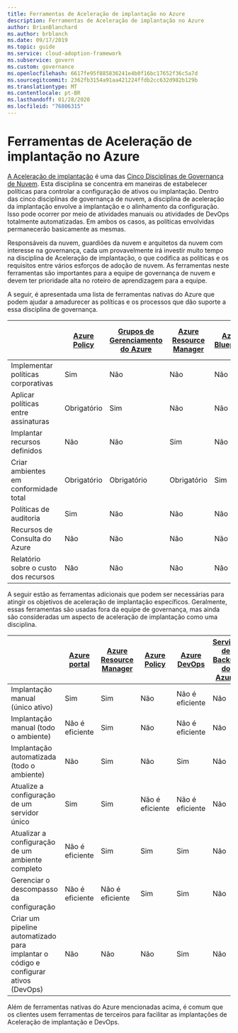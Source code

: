 ```yaml
---
title: Ferramentas de Aceleração de implantação no Azure
description: Ferramentas de Aceleração de implantação no Azure
author: BrianBlanchard
ms.author: brblanch
ms.date: 09/17/2019
ms.topic: guide
ms.service: cloud-adoption-framework
ms.subservice: govern
ms.custom: governance
ms.openlocfilehash: 6617fe95f885836241e4b0f16bc17652f36c5a7d
ms.sourcegitcommit: 2362fb3154a91aa421224ffdb2cc632d982b129b
ms.translationtype: MT
ms.contentlocale: pt-BR
ms.lasthandoff: 01/28/2020
ms.locfileid: "76806315"
---
```

# <a name="deployment-acceleration-tools-in-azure"></a>Ferramentas de Aceleração de implantação no Azure

[A Aceleração de implantação](./index.md) é uma das [Cinco Disciplinas de Governança de Nuvem](../governance-disciplines.md). Esta disciplina se concentra em maneiras de estabelecer políticas para controlar a configuração de ativos ou implantação. Dentro das cinco disciplinas de governança de nuvem, a disciplina de aceleração da implantação envolve a implantação e o alinhamento da configuração. Isso pode ocorrer por meio de atividades manuais ou atividades de DevOps totalmente automatizadas. Em ambos os casos, as políticas envolvidas permanecerão basicamente as mesmas.

Responsáveis da nuvem, guardiões da nuvem e arquitetos da nuvem com interesse na governança, cada um provavelmente irá investir muito tempo na disciplina de Aceleração de implantação, o que codifica as políticas e os requisitos entre vários esforços de adoção de nuvem. As ferramentas neste ferramentas são importantes para a equipe de governança de nuvem e devem ter prioridade alta no roteiro de aprendizagem para a equipe.

A seguir, é apresentada uma lista de ferramentas nativas do Azure que podem ajudar a amadurecer as políticas e os processos que dão suporte a essa disciplina de governança.

|  | [Azure Policy](https://docs.microsoft.com/azure/governance/policy/overview) | [Grupos de Gerenciamento do Azure](https://docs.microsoft.com/azure/governance/management-groups) | [Azure Resource Manager](https://docs.microsoft.com/azure/azure-resource-manager/resource-group-overview) | [Azure Blueprints](https://docs.microsoft.com/azure/governance/blueprints/overview) | [Grafo de recursos do Azure](https://docs.microsoft.com/azure/governance/resource-graph/overview) | [Gerenciamento de Custos do Azure](https://docs.microsoft.com/azure/cost-management) |
|---------|---------|---------|---------|---------|---------|---------|
|Implementar políticas corporativas     |Sim |Não  |Não  |Não | Não |Não |
|Aplicar políticas entre assinaturas     |Obrigatório |Sim  |Não  |Não | Não |Não |
|Implantar recursos definidos     |Não |Não  |Sim  |Não | Não |Não |
|Criar ambientes em conformidade total      |Obrigatório |Obrigatório  |Obrigatório  |Sim | Não |Não |
|Políticas de auditoria      |Sim |Não  |Não  |Não | Não |Não |
|Recursos de Consulta do Azure      |Não |Não  |Não  |Não |Sim |Não |
|Relatório sobre o custo dos recursos      |Não |Não  |Não  |Não |Não |Sim |

A seguir estão as ferramentas adicionais que podem ser necessárias para atingir os objetivos de aceleração de implantação específicos. Geralmente, essas ferramentas são usadas fora da equipe de governança, mas ainda são consideradas um aspecto de aceleração de implantação como uma disciplina.

|  | [Azure portal](https://azure.microsoft.com/features/azure-portal)  | [Azure Resource Manager](https://docs.microsoft.com/azure/azure-resource-manager/resource-group-overview)  | [Azure Policy](https://docs.microsoft.com/azure/governance/policy/overview) | [Azure DevOps](https://docs.microsoft.com/azure/devops/index) | [Serviço de Backup do Azure](https://docs.microsoft.com/azure/backup/backup-introduction-to-azure-backup) | [Azure Site Recovery](https://docs.microsoft.com/azure/site-recovery/site-recovery-overview) |
|---------|---------|---------|---------|---------|---------|---------|
|Implantação manual (único ativo)     | Sim | Sim  | Não  | Não é eficiente | Não | Sim |
|Implantação manual (todo o ambiente)     | Não é eficiente | Sim | Não  | Não é eficiente | Não | Sim |
|Implantação automatizada (todo o ambiente)     | Não  | Sim  | Não  | Sim  | Não | Sim |
|Atualize a configuração de um servidor único     | Sim | Sim | Não é eficiente | Não é eficiente | Não | Sim, durante a replicação |
|Atualizar a configuração de um ambiente completo     | Não é eficiente | Sim | Sim | Sim  | Não | Sim, durante a replicação |
|Gerenciar o descompasso da configuração     | Não é eficiente | Não é eficiente | Sim  | Sim  | Não | Sim, durante a replicação |
|Criar um pipeline automatizado para implantar o código e configurar ativos (DevOps)     | Não | Não | Não | Sim | Não | Não |

Além de ferramentas nativas do Azure mencionadas acima, é comum que os clientes usem ferramentas de terceiros para facilitar as implantações de Aceleração de implantação e DevOps.

